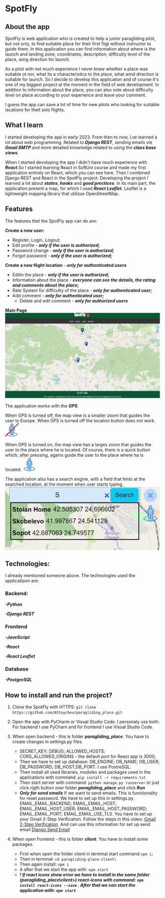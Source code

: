 # SpotFly
 
## About the app

SpotFly is web application who is created to help a junior paragliding pilot, but not only,  to find suitable place for their first fligt without instructor to guide them.  In this application you can find information about where is the launch and landing zone, coordinates, description, difficulty level of the place, wing direction for launch.

As a pilot with not much experience I never knew whether a place was suitable ot nor, what its a  characteristics to the place, what wind direction is suitable for launch. So I decide to develop this application and of course it's one of my biggest project at the moment in the field of web development. In addition to information about the place, you can also vote about difficulty level on place according to your experience and leave your comment.

I guess the app can save a lot of time for new pilots who looking for suitable lacations for theit solo flights.

## What I learn

I started developing the app in early 2023. From then to now, I,ve learned a lot about web programming. Related to ***Django REST***, sending emails vie ***Gmail SMTP*** and more detailed knowledge related to using the ***class base views***.

When I started devoloping the app I didn't have much experience with ***React***.So I started learning React in SoftUni course and made my first application entirely on React, which you can see here. Then I combined Django REST and React in the SpotFly project. Developing the project I learned a lot about ***states***, ***hooks*** and ***good prectices***. In its main part, the application present a map, for which I used ***React Leaflet***. Leaflet is a lightweight mapping library that utilizas OpenStreetMap.

## Features

The features thet the SpotFly app can do are:

**Create a new user:**
 - Register, Login, Logout;
 - Edit profile - ***only if the user is authorized;***
 - Password change - ***only if the user is authorized;***
 - Forgot password - ***only if the user is authorized;***

**Create a new flight location** - ***only for authenticated users***
 - Editin the place - ***only if the user is authorized;***
 - Information about the place - ***everyone can see the details, the rating and comments about the place;***
 - Rate System for difficulty of the place - ***only for authenticated user;***
 - Add comment - ***only for authenticated user;***
   - Delete and edit comment - ***only for authorized users***

 **Main Page**
 ![](https://github.com/AStoychev/paragliding_place/blob/main/client/paragliding-place-client/public/images/images%20not%20in%20app/SpotFly.jpg)

The application works with the ***GPS***.

When GPS is turned off, the map view is a smaller zoom that guides the user to Europe. When GPS is turned off the location button does not work.
![](https://github.com/AStoychev/paragliding_place/blob/main/client/paragliding-place-client/public/images/notNavigation.png)

When GPS is turned on, the map view has a larges zoom that guides the user to the place where he is located. Of course, there is a quick button which, after pressing, agains guide the user to the place where ha is located. ![](https://github.com/AStoychev/paragliding_place/blob/main/client/paragliding-place-client/public/images/navigation.png)

The application also has a search engine, with a field that hints at the searched location, at the moment when user starts typing.
![](https://github.com/AStoychev/paragliding_place/blob/main/client/paragliding-place-client/public/images/images%20not%20in%20app/searchEngine.jpg)

## Technologies:

I already mentioned someone above. The technologies used the applicatipon are:
### Backend:
 ***-Python***

 ***-Django REST***

### Frontend
 ***-JaveScript***

 ***-React***

 ***-React Leaflet***

### Database
 ***-PostgreSQL***

## How to install and run the project?

1. Clone the SpotFly with HTTPS:
   `git clone https://github.com/AStoychev/paragliding_place.git`

2. Open the app with PyCharm or Visual Studio Code. I personaly use both. For backend I use PyCharn and for frontend I use Visual Studio Code.
 
3. When open backend - this is folder ***paragliding_place***. You have to create changes in settings.py files.
   - SECRET_KEY; DEBUG; ALLOWED_HOSTS; CORS_ALLOWED_ORIGINS - the default port for React app is 3000;
   - Then we have to set up database: DB_ENGINE; DB_NAME; DB_USER; DB_PASSWORD; DB_HOST;DB_PORT. I use PostreSQL.
   - Then install all used libraries, modules and packages used in the applications with command: `pip install -r requirements.txt`
   - Then start server with command: `python manage.py runserver` or just click rigth button over folder ***paragliding_place*** and click ***Run***
   - ***Only for send emails*** If we want to send emails. This is functionality for reset password. We have to set up this in settings.py. EMAIL_EMAIL_BACKEND; EMAIL_EMAIL_HOST; EMAIL_EMAIL_HOST_USER; EMAIL_EMAIL_HOST_PASSWORD; EMAIL_EMAIL_PORT; EMAIL_EMAIL_USE_TLS. You have to set up your Gmail 2-Step Verification. Follow the steps in this video:
[Gmail 2-Step Verification](https://www.youtube.com/watch?v=Y_u5KIeXiVI). And can use this information for set up send email [Django Send Email](https://mailtrap.io/blog/django-send-email/)

4. When open frontend - this is folder ***client***. You have to install some packages.
   - First when open the folder client in terminal start command `npm i`;
   - Then in terminal: `cd paragliding-place-client\`
   - Then again install: `npm i`
   - A after that we start the app with: `npm start`
   - ***! If react icons show error we have to install in the same folder (paragliding_place\client>) react-icons with command: `npm install react-icons --save` . After that we can start the application with: `npm start`***
